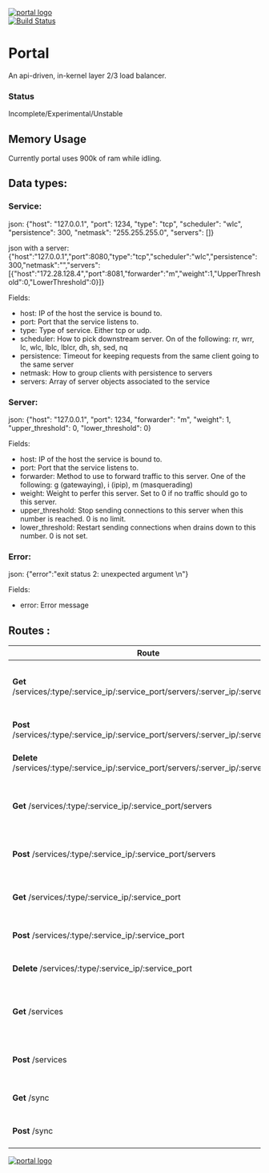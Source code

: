 [![portal logo](http://nano-assets.gopagoda.io/readme-headers/portal.png)](http://nanobox.io/open-source#portal)  
[![Build Status](https://travis-ci.org/nanopack/portal.svg)](https://travis-ci.org/nanopack/portal)

# Portal

An api-driven, in-kernel layer 2/3 load balancer.

### Status
Incomplete/Experimental/Unstable

## Memory Usage

Currently portal uses 900k of ram while idling.

## Data types:
### Service:
json: {"host": "127.0.0.1", "port": 1234, "type": "tcp", "scheduler": "wlc", "persistence": 300, "netmask": "255.255.255.0", "servers": []}

json with a server: {"host":"127.0.0.1","port":8080,"type":"tcp","scheduler":"wlc","persistence":300,"netmask":"","servers":[{"host":"172.28.128.4","port":8081,"forwarder":"m","weight":1,"UpperThreshold":0,"LowerThreshold":0}]}

Fields:
- host: IP of the host the service is bound to.
- port: Port that the service listens to.
- type: Type of service. Either tcp or udp.
- scheduler: How to pick downstream server. On of the following: rr, wrr, lc, wlc, lblc, lblcr, dh, sh, sed, nq
- persistence: Timeout for keeping requests from the same client going to the same server
- netmask: How to group clients with persistence to servers
- servers: Array of server objects associated to the service

### Server:
json: {"host": "127.0.0.1", "port": 1234, "forwarder": "m", "weight": 1, "upper_threshold": 0, "lower_threshold": 0}

Fields:
- host: IP of the host the service is bound to.
- port: Port that the service listens to.
- forwarder: Method to use to forward traffic to this server. One of the following: g (gatewaying), i (ipip), m (masquerading)
- weight: Weight to perfer this server. Set to 0 if no traffic should go to this server.
- upper_threshold: Stop sending connections to this server when this number is reached. 0 is no limit.
- lower_threshold: Restart sending connections when drains down to this number. 0 is not set.

### Error:
json: {"error":"exit status 2: unexpected argument \n"}

Fields:
 - error: Error message

## Routes :

| Route | Description | payload | output |
| --- | --- | --- | --- |
| **Get** /services/:type/:service_ip/:service_port/servers/:server_ip/:server_port | Get information about a server on a service | nil | json server object |
| **Post** /services/:type/:service_ip/:service_port/servers/:server_ip/:server_port | Add new server to a service | service json string | nil or an error |
| **Delete** /services/:type/:service_ip/:service_port/servers/:server_ip/:server_port | Delete a server from a service | nil | nil or an error |
| **Get** /services/:type/:service_ip/:service_port/servers | List all servers on a service | nil | json array of server objects |
| **Post** /services/:type/:service_ip/:service_port/servers | Reset the list of servers on a service | json array of server objects | nil or an error |
| **Get** /services/:type/:service_ip/:service_port | Get information about a service | nil | json service object |
| **Post** /services/:type/:service_ip/:service_port | Add a service | json service object | nil or an error |
| **Delete** /services/:type/:service_ip/:service_port | Delete a service | nil | nil or an error |
| **Get** /services | List all services | nil | json array of server objects |
| **Post** /services | Reset the list of services | json array of server objects | nil or an error |
| **Get** /sync | Sync portal with data in LVS | nil | nil or an error |
| **Post** /sync | Sync LVS with data in portal | nil | nil or an error |

[![portal logo](http://nano-assets.gopagoda.io/open-src/nanobox-open-src.png)](http://nanobox.io/open-source)
